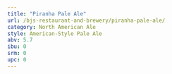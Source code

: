```yaml
---
title: "Piranha Pale Ale"
url: /bjs-restaurant-and-brewery/piranha-pale-ale/
category: North American Ale
style: American-Style Pale Ale
abv: 5.7
ibu: 0
srm: 0
upc: 0
---
```



